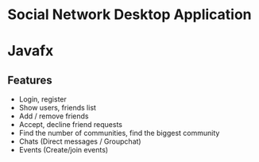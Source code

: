 # Social Network Desktop Application
# Javafx

## Features

- Login, register
- Show users, friends list
- Add / remove friends
- Accept, decline friend requests
- Find the number of communities, find the biggest community
- Chats (Direct messages / Groupchat)
- Events (Create/join events)
